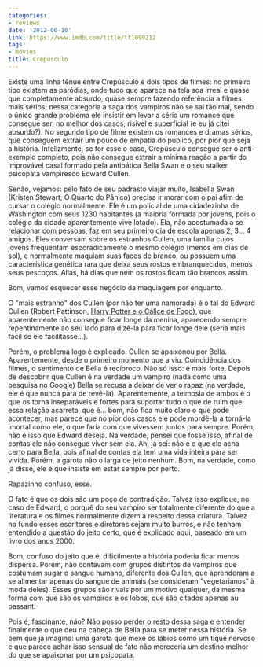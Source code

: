 ```yaml
---
categories:
- reviews
date: '2012-06-10'
link: https://www.imdb.com/title/tt1099212
tags:
- movies
title: Crepúsculo
---
```


Existe uma linha tênue entre Crepúsculo e dois tipos de filmes: no primeiro tipo existem as paródias, onde tudo que aparece na tela soa irreal e quase que completamente absurdo, quase sempre fazendo referência a filmes mais sérios; nessa categoria a saga dos vampiros não se sai tão mal, sendo o único grande problema ele insistir em levar a sério um romance que consegue ser, no melhor dos casos, risível e superficial (e eu já citei absurdo?). No segundo tipo de filme existem os romances e dramas sérios, que conseguem extrair um pouco de empatia do público, por pior que seja a história. Infelizmente, se for esse o caso, Crepúsculo consegue ser o anti-exemplo completo, pois não consegue extrair a mínima reação a partir do improvável casal formado pela antipática Bella Swan e o seu stalker psicopata vampiresco Edward Cullen.

Senão, vejamos: pelo fato de seu padrasto viajar muito, Isabella Swan (Kristen Stewart, O Quarto do Pânico) precisa ir morar com o pai afim de cursar o colégio normalmente. Ele é um policial de uma cidadezinha de Washington com seus 1230 habitantes (a maioria formada por jovens, pois o colégio da cidade aparentemente vive lotado). Ela, não acostumada a se relacionar com pessoas, faz em seu primeiro dia de escola apenas 2, 3... 4 amigos. Eles conversam sobre os estranhos Cullen, uma família cujos jovens frequentam esporadicamente o mesmo colégio (menos em dias de sol), e normalmente maquiam suas faces de branco, ou possuem uma característica genética rara que deixa seus rostos embranquecidos, menos seus pescoços. Aliás, há dias que nem os rostos ficam tão brancos assim.

Bom, vamos esquecer esse negócio da maquiagem por enquanto.

O "mais estranho" dos Cullen (por não ter uma namorada) é o tal do Edward Cullen (Robert Pattinson, [Harry Potter e o Cálice de Fogo]), que aparentemente não consegue ficar longe da menina, aparecendo sempre repentinamente ao seu lado para dizê-la para ficar longe dele (seria mais fácil se ele facilitasse...).

Porém, o problema logo é explicado: Cullen se apaixonou por Bella. Aparentemente, desde o primeiro momento que a viu. Coincidência dos filmes, o sentimento de Bella é recíproco. Não só isso: é mais forte. Depois de descobrir que Cullen é na verdade um vampiro (nada como uma pesquisa no Google) Bella se recusa a deixar de ver o rapaz (na verdade, ele é que nunca para de revê-la). Aparentemente, a teimosia de ambos é o que os torna inseparáveis e fortes para suportar tudo o que de ruim que essa relação acarreta, que é... bom, não fica muito claro o que pode acontecer, mas parece que no pior dos casos ele pode mordê-la a torná-la imortal como ele, o que faria com que vivessem juntos para sempre. Porém, não é isso que Edward deseja. Na verdade, pensei que fosse isso, afinal de contas ele não consegue viver sem ela. Ah, já sei: não é o que ele acha certo para Bella, pois afinal de contas ela tem uma vida inteira para ser vivida. Porém, a garota não o larga de jeito nenhum. Bom, na verdade, como já disse, ele é que insiste em estar sempre por perto.

Rapazinho confuso, esse.

O fato é que os dois são um poço de contradição. Talvez isso explique, no caso de Edward, o porquê do seu vampiro ser totalmente diferente do que a literatura e os filmes normalmente dizem a respeito dessa criatura. Talvez no fundo esses escritores e diretores sejam muito burros, e não tenham entendido a questão do jeito certo, que é explicado aqui, baseado em um livro dos anos 2000.

Bom, confuso do jeito que é, dificilmente a história poderia ficar menos dispersa. Porém, não contavam com grupos distintos de vampiros que costumam sugar o sangue humano, diferente dos Cullen, que aprenderam a se alimentar apenas do sangue de animais (se consideram "vegetarianos" à moda deles). Esses grupos são rivais por um motivo qualquer, da mesma forma com que são os vampiros e os lobos, que são citados apenas au passant.

Pois é, fascinante, não? Não posso perder [o resto] dessa saga e entender finalmente o que deu na cabeça de Bella para se meter nessa história. Se bem que já imagino: uma garota que mexe os lábios como um tique nervoso e que parece achar isso sensual de fato não mereceria um destino melhor do que se apaixonar por um psicopata.

[Harry Potter e o Cálice de Fogo]: /harry-potter-e-o-calice-de-fogo
[o resto]: /a-saga-crepusculo-lua-nova